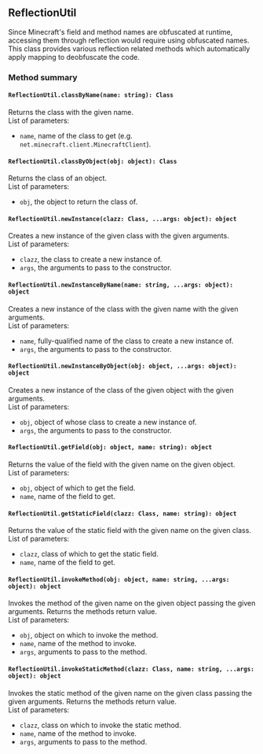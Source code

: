 ## ReflectionUtil

Since Minecraft's field and method names are obfuscated at runtime, accessing them through reflection would require using obfuscated names. This class provides various reflection related methods which automatically apply mapping to deobfuscate the code.

### Method summary

#### `ReflectionUtil.classByName(name: string): Class`
Returns the class with the given name. <br>
List of parameters:
- `name`, name of the class to get (e.g. `net.minecraft.client.MinecraftClient`).

#### `ReflectionUtil.classByObject(obj: object): Class`
Returns the class of an object. <br>
List of parameters:
- `obj`, the object to return the class of.

#### `ReflectionUtil.newInstance(clazz: Class, ...args: object): object`
Creates a new instance of the given class with the given arguments. <br>
List of parameters:
- `clazz`, the class to create a new instance of.
- `args`, the arguments to pass to the constructor.

#### `ReflectionUtil.newInstanceByName(name: string, ...args: object): object`
Creates a new instance of the class with the given name with the given arguments. <br>
List of parameters:
- `name`, fully-qualified name of the class to create a new instance of.
- `args`, the arguments to pass to the constructor.

#### `ReflectionUtil.newInstanceByObject(obj: object, ...args: object): object`
Creates a new instance of the class of the given object with the given arguments. <br>
List of parameters:
- `obj`, object of whose class to create a new instance of.
- `args`, the arguments to pass to the constructor.

#### `ReflectionUtil.getField(obj: object, name: string): object`
Returns the value of the field with the given name on the given object. <br>
List of parameters:
- `obj`, object of which to get the field.
- `name`, name of the field to get.

#### `ReflectionUtil.getStaticField(clazz: Class, name: string): object`
Returns the value of the static field with the given name on the given class. <br>
List of parameters:
- `clazz`, class of which to get the static field.
- `name`, name of the field to get.

#### `ReflectionUtil.invokeMethod(obj: object, name: string, ...args: object): object`
Invokes the method of the given name on the given object passing the given arguments. Returns the methods return value. <br>
List of parameters:
- `obj`, object on which to invoke the method.
- `name`, name of the method to invoke.
- `args`, arguments to pass to the method.

#### `ReflectionUtil.invokeStaticMethod(clazz: Class, name: string, ...args: object): object`
Invokes the static method of the given name on the given class passing the given arguments. Returns the methods return value. <br>
List of parameters:
- `clazz`, class on which to invoke the static method.
- `name`, name of the method to invoke.
- `args`, arguments to pass to the method.
